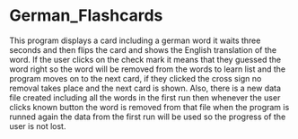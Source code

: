 # German_Flashcards
This program displays a card including a german word it waits three seconds and then flips the card and shows the English translation of the word. If the user clicks on the check mark it means that they guessed the word right so the word will be removed from the words to learn list and the program moves on to the next card, if they clicked the cross sign no removal takes place and the next card is shown. Also, there is a new data file created including all the words in the first run then whenever the user clicks known button the word is removed from that file when the program is runned again the data from the first run will be used so the progress of the user is not lost.
